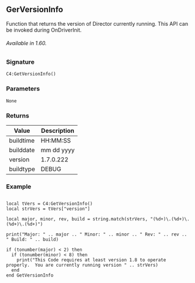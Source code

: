 ## GerVersionInfo

Function that returns the version of Director currently running. This API can be invoked during OnDriverInit.

###### Available in 1.60.


### Signature

`C4:GetVersionInfo()`


### Parameters

`None`


### Returns

| Value | Description |
| --- | --- |
| buildtime | HH:MM:SS |
| builddate | mm  dd yyyy |
| version |  1.7.0.222 |
| buildtype | DEBUG |


### Example
```

local tVers = C4:GetVersionInfo()
local strVers = tVers["version"]

local major, minor, rev, build = string.match(strVers, "(%d+)\.(%d+)\.(%d+)\.(%d+)")

print("Major: " .. major .. " Minor: " .. minor .. " Rev: " .. rev .. " Build: " .. build)

if (tonumber(major) < 2) then
  if (tonumber(minor) < 8) then
    print("This Code requires at least version 1.8 to operate properly.  You are currently running version " .. strVers)
  end
end GetVersionInfo
```

